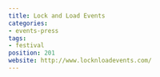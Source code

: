```yaml
---
title: Lock and Load Events
categories:
- events-press
tags:
- festival
position: 201
website: http://www.locknloadevents.com/
---
```


